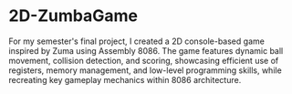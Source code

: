 # 2D-ZumbaGame
For my semester's final project, I created a 2D console-based game inspired by Zuma using Assembly 8086. The game features dynamic ball movement, collision detection, and scoring, showcasing efficient use of registers, memory management, and low-level programming skills, while recreating key gameplay mechanics within 8086 architecture.

